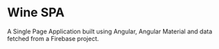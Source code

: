 # Wine SPA

A Single Page Application built using Angular, Angular Material and data fetched from a Firebase project.
